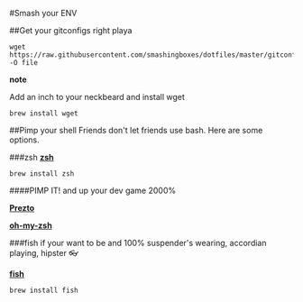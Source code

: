 #Smash your ENV

##Get your gitconfigs right playa

```
wget https://raw.githubusercontent.com/smashingboxes/dotfiles/master/gitconfig -O file
```

**note**

Add an inch to your neckbeard and install wget

```
brew install wget
```

##Pimp your shell
Friends don't let friends use bash. Here are some options.

###zsh
**[zsh](http://www.zsh.org/)**

```
brew install zsh
```

####PIMP IT!
and up your dev game 2000%

**[Prezto](https://github.com/sorin-ionescu/prezto)**

**[oh-my-zsh](https://github.com/robbyrussell/oh-my-zsh)**

###fish
if your want to be and 100% suspender's wearing, accordian playing, hipster :eyeglasses:

**[fish](http://fishshell.com/)**

```
brew install fish
```
